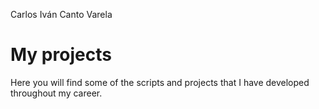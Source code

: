 Carlos Iván Canto Varela

# My projects

Here you will find some of the scripts and projects that I have developed throughout my career.

#
